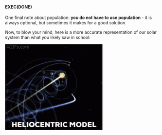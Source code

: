 
#### **EXEC(DONE)**

  

One final note about population: **you do not have to use population** - it is always optional, but sometimes it makes for a good solution.

  

Now, to blow your mind, here is a more accurate representation of our solar system than what you likely saw in school:

![tenor](tenor.gif)

